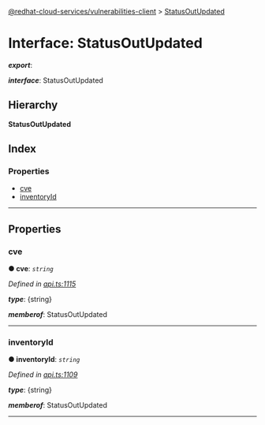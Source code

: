 [@redhat-cloud-services/vulnerabilities-client](../README.md) > [StatusOutUpdated](../interfaces/statusoutupdated.md)

# Interface: StatusOutUpdated

*__export__*: 

*__interface__*: StatusOutUpdated

## Hierarchy

**StatusOutUpdated**

## Index

### Properties

* [cve](statusoutupdated.md#cve)
* [inventoryId](statusoutupdated.md#inventoryid)

---

## Properties

<a id="cve"></a>

###  cve

**● cve**: *`string`*

*Defined in [api.ts:1115](https://github.com/RedHatInsights/javascript-clients/blob/master/packages/vulnerabilities/api.ts#L1115)*

*__type__*: {string}

*__memberof__*: StatusOutUpdated

___
<a id="inventoryid"></a>

###  inventoryId

**● inventoryId**: *`string`*

*Defined in [api.ts:1109](https://github.com/RedHatInsights/javascript-clients/blob/master/packages/vulnerabilities/api.ts#L1109)*

*__type__*: {string}

*__memberof__*: StatusOutUpdated

___

